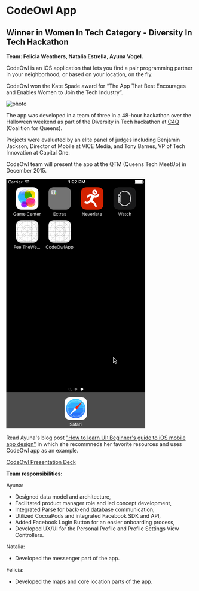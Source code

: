 # CodeOwl App 

## Winner in Women In Tech Category - Diversity In Tech Hackathon 

**Team: Felicia Weathers, Natalia Estrella, Ayuna Vogel.**

CodeOwl is an iOS application that lets you find a pair programming partner in your neighborhood, or based on your location, on the fly.   

CodeOwl won the Kate Spade award for “The App That Best Encourages and Enables Women to Join the Tech Industry”.  

![photo](https://github.com/ayunav/CodeOwlApp/blob/working-version/CodeOwl_team_winner_in_Women_In_Tech_category_of_the_HackessCode_Hackathon.JPG)

The app was developed in a team of three in a 48-hour hackathon over the Halloween weekend as part of the Diversity in Tech hackathon at [C4Q](http://www.c4q.nyc/) (Coalition for Queens). 

Projects were evaluated by an elite panel of judges including Benjamin Jackson, Director of Mobile at VICE Media, and Tony Barnes, VP of Tech Innovation at Capital One. 

CodeOwl team will present the app at the QTM (Queens Tech MeetUp) in December 2015.

![video](https://github.com/ayunav/CodeOwl/blob/master/CodeOwlApp.gif)

Read Ayuna's blog post ["How to learn UI: Beginner's guide to iOS mobile app design"](https://medium.com/@AyunasCode/how-to-learn-ui-bc6f05738e4d#.vvsnguhtn) in which she recommneds her favorite resources and uses CodeOwl app as an example. 

[CodeOwl Presentation Deck](http://slides.com/avog/codeowl/)


**Team responsibilities:**  

Ayuna: 
* Designed data model and architecture, 
* Facilitated product manager role and led concept development, 
* Integrated Parse for back-end database communication,  
* Utilized CocoaPods and integrated Facebook SDK and API, 
* Added Facebook Login Button for an easier onboarding process, 
* Developed UX/UI for the Personal Profile and Profile Settings View Controllers.  

Natalia: 
* Developed the messenger part of the app. 

Felicia: 
* Developed the maps and core location parts of the app. 
